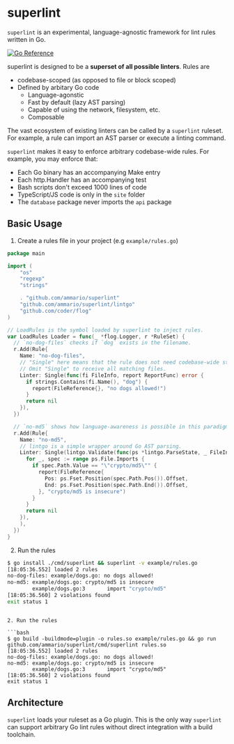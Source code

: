 # superlint

`superlint` is an experimental, language-agnostic framework for lint rules written in Go.

[![Go Reference](https://pkg.go.dev/badge/github.com/ammario/superlint.svg)](https://pkg.go.dev/github.com/ammario/superlint)

superlint is designed to be a **superset of all possible linters**. Rules are
* codebase-scoped (as opposed to file or block scoped)
* Defined by arbitary Go code
  * Language-agonstic
  * Fast by default (lazy AST parsing)
  * Capable of using the network, filesystem, etc.
  * Composable

The vast ecosystem of existing linters can be called by a `superlint` ruleset. For example, a rule
can import an AST parser or execute a linting command.

`superlint` makes it easy to enforce arbitrary codebase-wide rules. For example, you may enforce that:
* Each Go binary has an accompanying Make entry
* Each http.Handler has an accompanying test
* Bash scripts don't exceed 1000 lines of code
* TypeScript/JS code is only in the `site` folder
* The `database` package never imports the `api` package

## Basic Usage

1. Create a rules file in your project (e.g `example/rules.go`)

```go
package main

import (
	"os"
	"regexp"
	"strings"

	. "github.com/ammario/superlint"
	"github.com/ammario/superlint/lintgo"
	"github.com/coder/flog"
)

// LoadRules is the symbol loaded by superlint to inject rules.
var LoadRules Loader = func(_ *flog.Logger, r *RuleSet) {
  // `no-dog-files` checks if `dog` exists in the filename.
  r.Add(Rule{
    Name: "no-dog-files",
    // "Single" here means that the rule does not need codebase-wide state.
    // Omit "Single" to receive all matching files.
    Linter: Single(func(fi FileInfo, report ReportFunc) error {
      if strings.Contains(fi.Name(), "dog") {
        report(FileReference{}, "no dogs allowed!")
      }
      return nil
    }),
  })

  // `no-md5` shows how language-awareness is possible in this paradigm.
  r.Add(Rule{
    Name: "no-md5",
    // lintgo is a simple wrapper around Go AST parsing.
    Linter: Single(lintgo.Validate(func(ps *lintgo.ParseState, _ FileInfo, report ReportFunc) error {
      for _, spec := range ps.File.Imports {
        if spec.Path.Value == "\"crypto/md5\"" {
          report(FileReference{
            Pos: ps.Fset.Position(spec.Path.Pos()).Offset,
            End: ps.Fset.Position(spec.Path.End()).Offset,
          }, "crypto/md5 is insecure")
        }
      }
      return nil
    }),
    ),
  })
}
```

2. Run the rules

```bash
$ go install ./cmd/superlint && superlint -v example/rules.go
[18:05:36.552] loaded 2 rules
no-dog-files: example/dogs.go: no dogs allowed!
no-md5: example/dogs.go: crypto/md5 is insecure
        example/dogs.go:3       import "crypto/md5"
[18:05:36.560] 2 violations found
exit status 1

```

```

2. Run the rules

```bash
$ go build -buildmode=plugin -o rules.so example/rules.go && go run github.com/ammario/superlint/cmd/superlint rules.so
[18:05:36.552] loaded 2 rules
no-dog-files: example/dogs.go: no dogs allowed!
no-md5: example/dogs.go: crypto/md5 is insecure
        example/dogs.go:3       import "crypto/md5"
[18:05:36.560] 2 violations found
exit status 1

```



## Architecture

`superlint` loads your ruleset as a Go plugin. This is the only way `superlint` can support arbitrary Go lint rules
without direct integration with a build toolchain.